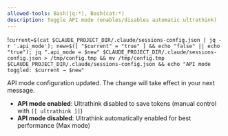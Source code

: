 ```yaml
---
allowed-tools: Bash(jq:*), Bash(cat:*)
description: Toggle API mode (enables/disables automatic ultrathink)
---
```


!`current=$(cat $CLAUDE_PROJECT_DIR/.claude/sessions-config.json | jq -r '.api_mode'); new=$([ "$current" = "true" ] && echo "false" || echo "true"); jq ".api_mode = $new" $CLAUDE_PROJECT_DIR/.claude/sessions-config.json > /tmp/config.tmp && mv /tmp/config.tmp $CLAUDE_PROJECT_DIR/.claude/sessions-config.json && echo "API mode toggled: $current → $new"`

API mode configuration updated. The change will take effect in your next message.

- **API mode enabled**: Ultrathink disabled to save tokens (manual control with `[[ ultrathink ]]`)
- **API mode disabled**: Ultrathink automatically enabled for best performance (Max mode)